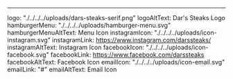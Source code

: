 ---
logo: "./../../../uploads/dars-steaks-serif.png"
logoAltText: Dar's Steaks Logo
hamburgerMenu: "./../../../uploads/hamburger-menu.svg"
hamburgerMenuAltText: Menu Icon
instagramIcon: "./../../../uploads/icon-instagram.svg"
instagramLink: https://www.instagram.com/darssteaks/
instagramAltText: Instagram Icon
facebookIcon: "./../../../uploads/icon-facebook.svg"
facebookLink: https://www.facebook.com/darssteaks
facebookAltText: Facebook Icon
emailIcon: "./../../../uploads/icon-email.svg"
emailLink: "#"
emailAltText: Email Icon
